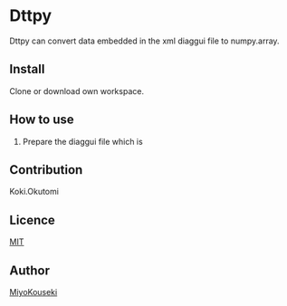 Dttpy
====

Dttpy can convert data embedded in the xml diaggui file to numpy.array.

## Install
Clone or download own workspace.

## How to use
1. Prepare the diaggui file which is 

## Contribution
Koki.Okutomi

## Licence

[MIT](https://github.com/MiyoKouseki/dttpy/tree/master/LICENCE)

## Author

[MiyoKouseki](https://github.com/MiyoKouseki)